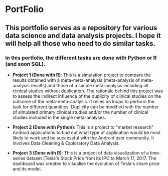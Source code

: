 # PortFolio

## This portfolio serves as a repository for various data science and data analysis projects. I hope it will help all those who need to do similar tasks. 
### In this portfolio, the different tasks are done with Python or R (and soon SQL).

- **Project 1 (Done with R)**: This is a simulation project to compare the results obtained with a meta-meta-analysis (meta-analysis of meta-analysis results) and those of a simple meta-analysis including all clinical studies without duplication. The rationale behind this project was to assess the indirect influence of the duplicity of clinical studies on the outcome of the meta-meta-analysis. 
It relies on loops to perform the task for different quantities. 
Duplicity can be modified with the number of simulated primary clinical studies and/or the number of clinical studies included in the single meta-analyses.

- **Project 2 (Done with Python)**: This is a project to "market research" Android applications to find out what type of application would be most likely to work and be successful with the Android user community.  It involves Data Cleaning & Exploratory Data Analysis.

- **Project 3 (Done with R)**: This is a project of data visualization of a time-series dataset (Tesla's Stock Price from its IPO to March 17, 2017. The dashboard was created to visualise the evolution of Tesla's share price and its model.  

